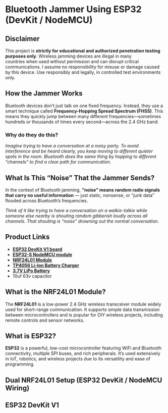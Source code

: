 # Bluetooth Jammer Using ESP32 (DevKit / NodeMCU)
## Disclaimer
This project is **strictly for educational and authorized penetration testing purposes only**. Wireless jamming devices are illegal in many countries when used without permission and can disrupt critical communications. I assume no responsibility for misuse or damage caused by this device. Use responsibly and legally, in controlled test environments only.

## **How the Jammer Works**

Bluetooth devices don’t just talk on one fixed frequency. Instead, they use a smart technique called **Frequency-Hopping Spread Spectrum (FHSS)**. This means they quickly jump between many different frequencies—sometimes hundreds or thousands of times every second—across the 2.4 GHz band.

### **Why do they do this?**

 *Imagine trying to have a conversation at a noisy party. To avoid interference and be heard clearly, you keep moving to different quieter spots in the room. Bluetooth does the same thing by hopping to different “channels” to find a clear path for communication.*

 ## What Is This “Noise” That the Jammer Sends?

In the context of Bluetooth jamming, **“noise” means random radio signals that carry no useful information** — just static, nonsense, or “junk data” flooded across Bluetooth’s frequencies.

*Think of it like trying to have a conversation on a walkie-talkie while someone else nearby is shouting random gibberish loudly across all channels. That shouting is “noise” drowning out the normal conversation.*

## Product Links

- [**ESP32 DevKit V1 board**](https://www.amazon.in/dp/B07Q576VWZ)
- [**ESP32-S NodeMCU module**](https://www.amazon.in/dp/B081V735Y5)
- [**NRF24L01 Module**](https://www.amazon.in/dp/B07Q435TGK)
- [**TP4056 Li-Ion Battery Charger**](https://www.amazon.in/dp/B07QK1BY5P)
- [**3.7V LiPo Battery**](https://www.amazon.in/dp/B07DWYXJGP)
- 10uf 63v capacitor

## What is the NRF24L01 Module?

The **NRF24L01** is a low-power 2.4 GHz wireless transceiver module widely used for short-range communication. It supports simple data transmission between microcontrollers and is popular for DIY wireless projects, including remote controls and sensor networks.

## What is ESP32?

**ESP32** is a powerful, low-cost microcontroller featuring WiFi and Bluetooth connectivity, multiple SPI buses, and rich peripherals. It’s used extensively in IoT, robotics, and wireless projects due to its versatility and ease of programming.

## Dual NRF24L01 Setup (ESP32 DevKit / NodeMCU Wiring)

## ESP32 DevKit V1
